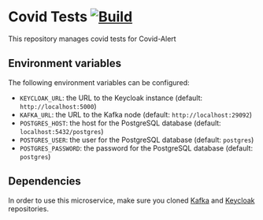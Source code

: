 # Covid Tests [![Build](https://github.com/Covid-Alert-Microservices/covid-tests/actions/workflows/build.yaml/badge.svg)](https://github.com/Covid-Alert-Microservices/covid-tests/actions/workflows/build.yaml)

This repository manages covid tests for Covid-Alert

## Environment variables

The following environment variables can be configured:
- `KEYCLOAK_URL`: the URL to the Keycloak instance (default: `http://localhost:5000`)
- `KAFKA_URL`: the URL to the Kafka node (default: `http://localhost:29092`)
- `POSTGRES_HOST`: the host for the PostgreSQL database (default: `localhost:5432/postgres`)
- `POSTGRES_USER`: the user for the PostgreSQL database (default: `postgres`)
- `POSTGRES_PASSWORD`: the password for the PostgreSQL database (default: `postgres`)

## Dependencies

In order to use this microservice, make sure you cloned [Kafka](https://github.com/Covid-Alert-Microservices/kafka) and [Keycloak](https://github.com/Covid-Alert-Microservices/keycloak) repositories.
